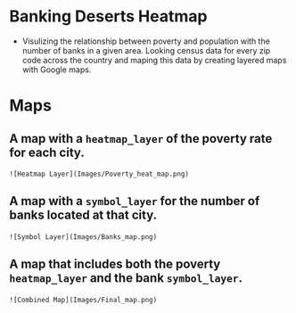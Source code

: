 # Banking Deserts Heatmap

*  Visulizing the relationship between poverty and population with the number of banks in a given area.  Looking census data for every zip code across the country and maping this data by creating layered maps with Google maps.

# Maps

  ## A map with a `heatmap_layer` of the poverty rate for each city.
  
  
    ![Heatmap Layer](Images/Poverty_heat_map.png)

  ## A map with a `symbol_layer` for the number of banks located at that city.
  
  
    ![Symbol Layer](Images/Banks_map.png)

  ## A map that includes both the poverty `heatmap_layer` and the bank `symbol_layer`.
  
  
    ![Combined Map](Images/Final_map.png)

### 
